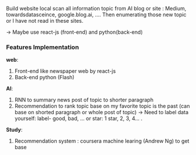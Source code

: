 Build website local scan all information topic from AI blog or site : Medium, towardsdatasceince, google.blog.ai, ....
Then enumerating those new topic or I have not read in these sites. 

-> Maybe use react-js (front-end) and python(back-end)

### Features Implementation

__web__:
1. Front-end like newspaper web by react-js
2. Back-end python (Flash) 

__AI__:
1. RNN to summary news post of topic to shorter paragraph
2. Recommendation to rank topic base on my favorite topic is the past (can base on shorted paragraph or whole post of topic)
-> Need to label data yourself: label- good, bad, ... or star: 1 star, 2, 3, 4... . 

__Study__:
1. Recommendation system : coursera machine learing (Andrew Ng) to get base 
